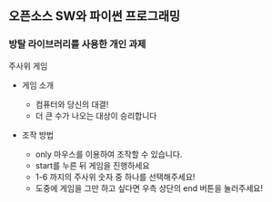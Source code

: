 ## 오픈소스 SW와 파이썬 프로그래밍

### 방탈 라이브러리를 사용한 개인 과제

주사위 게임

* 게임 소개
  * 컴퓨터와 당신의 대결!
  * 더 큰 수가 나오는 대상이 승리합니다
  

* 조작 방법
  * only 마우스를 이용하여 조작할 수 있습니다.
  * start를 누른 뒤 게임을 진행하세요
  * 1-6 까지의 주사위 숫자 중 하나를 선택해주세요!
  * 도중에 게임을 그만 하고 싶다면 우측 상단의 end 버튼을 눌러주세요!
  
 
